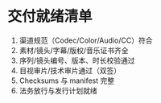# 交付就绪清单

1. 渠道规范（Codec/Color/Audio/CC）符合
2. 素材/镜头/字幕/版权/音乐证书齐全
3. 序列/镜头编号、版本、时长校验通过
4. 目视审片/技术审片通过（双签）
5. Checksums 与 manifest 完整
6. 法务放行与发行计划就绪
